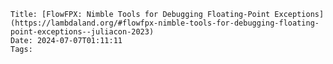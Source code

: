     Title: [FlowFPX: Nimble Tools for Debugging Floating-Point Exceptions](https://lambdaland.org/#flowfpx-nimble-tools-for-debugging-floating-point-exceptions--juliacon-2023)
    Date: 2024-07-07T01:11:11
    Tags: 

